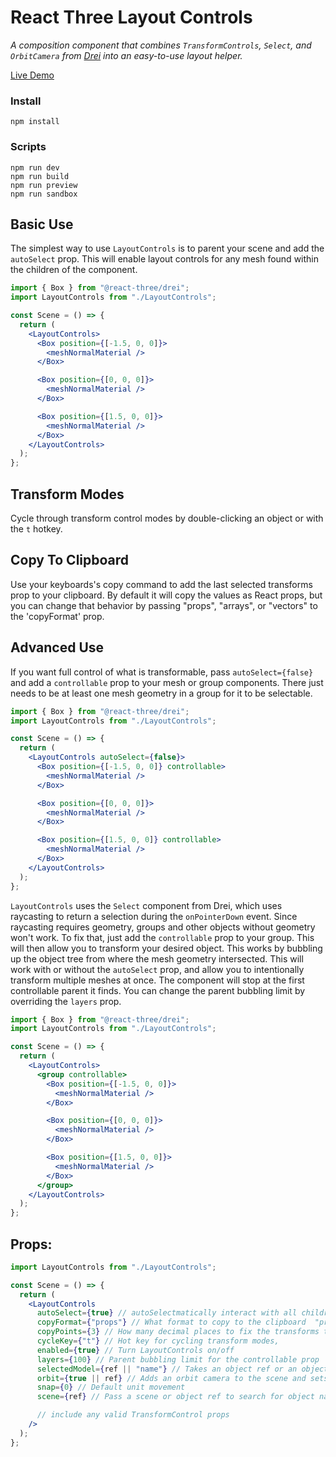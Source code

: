 # React Three Layout Controls

_A composition component that combines `TransformControls`, `Select`, and `OrbitCamera` from [Drei](https://github.com/pmndrs/drei) into an easy-to-use layout helper._

[Live Demo](https://codesandbox.io/s/s3tvi1)

### Install

```
npm install
```

### Scripts

```
npm run dev
npm run build
npm run preview
npm run sandbox
```

## Basic Use

The simplest way to use `LayoutControls` is to parent your scene and add the `autoSelect` prop. This will enable layout controls for any mesh found within the children of the component.

```jsx
import { Box } from "@react-three/drei";
import LayoutControls from "./LayoutControls";

const Scene = () => {
  return (
    <LayoutControls>
      <Box position={[-1.5, 0, 0]}>
        <meshNormalMaterial />
      </Box>

      <Box position={[0, 0, 0]}>
        <meshNormalMaterial />
      </Box>

      <Box position={[1.5, 0, 0]}>
        <meshNormalMaterial />
      </Box>
    </LayoutControls>
  );
};
```

## Transform Modes

Cycle through transform control modes by double-clicking an object or with the `t` hotkey.

## Copy To Clipboard

Use your keyboards's copy command to add the last selected transforms prop to your clipboard. By default it will copy the values as React props, but you can change that behavior by passing "props", "arrays", or "vectors" to the 'copyFormat' prop.

## Advanced Use

If you want full control of what is transformable, pass `autoSelect={false}` and add a `controllable` prop to your mesh or group components. There just needs to be at least one mesh geometry in a group for it to be selectable.

```jsx
import { Box } from "@react-three/drei";
import LayoutControls from "./LayoutControls";

const Scene = () => {
  return (
    <LayoutControls autoSelect={false}>
      <Box position={[-1.5, 0, 0]} controllable>
        <meshNormalMaterial />
      </Box>

      <Box position={[0, 0, 0]}>
        <meshNormalMaterial />
      </Box>

      <Box position={[1.5, 0, 0]} controllable>
        <meshNormalMaterial />
      </Box>
    </LayoutControls>
  );
};
```

`LayoutControls` uses the `Select` component from Drei, which uses raycasting to return a selection during the `onPointerDown` event. Since raycasting requires geometry, groups and other objects without geometry won't work. To fix that, just add the `controllable` prop to your group. This will then allow you to transform your desired object. This works by bubbling up the object tree from where the mesh geometry intersected. This will work with or without the `autoSelect` prop, and allow you to intentionally transform multiple meshes at once. The component will stop at the first controllable parent it finds. You can change the parent bubbling limit by overriding the `layers` prop.

```jsx
import { Box } from "@react-three/drei";
import LayoutControls from "./LayoutControls";

const Scene = () => {
  return (
    <LayoutControls>
      <group controllable>
        <Box position={[-1.5, 0, 0]}>
          <meshNormalMaterial />
        </Box>

        <Box position={[0, 0, 0]}>
          <meshNormalMaterial />
        </Box>

        <Box position={[1.5, 0, 0]}>
          <meshNormalMaterial />
        </Box>
      </group>
    </LayoutControls>
  );
};
```

## Props:

```jsx
import LayoutControls from "./LayoutControls";

const Scene = () => {
  return (
    <LayoutControls
      autoSelect={true} // autoSelectmatically interact with all children meshes
      copyFormat={"props"} // What format to copy to the clipboard  "props" || "arrays" || "vectors"
      copyPoints={3} // How many decimal places to fix the transforms to
      cycleKey={"t"} // Hot key for cycling transform modes,
      enabled={true} // Turn LayoutControls on/off
      layers={100} // Parent bubbling limit for the controllable prop
      selectedModel={ref || "name"} // Takes an object ref or an object name. If searching by name, make sure it's a child, or set the scene prop.
      orbit={true || ref} // Adds an orbit camera to the scene and sets it as the default camera. Pass an object ref to set a look-at target.
      snap={0} // Default unit movement
      scene={ref} // Pass a scene or object ref to search for object names outside of the children

      // include any valid TransformControl props
    />
  );
};
```
